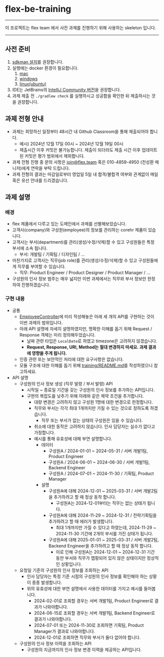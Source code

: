 # flex-be-training
---

이 프로젝트는 flex team 에서 사전 과제를 진행하기 위해 사용하는 skeleton 입니다.

---

## 사전 준비

1. [sdkman 설치](https://sdkman.io/install/)를 권장합니다.
2. 실행에는 docker 환경이 필요합니다. 
   1. [mac](https://docs.docker.com/desktop/setup/install/mac-install/)
   2. [windows](https://docs.docker.com/desktop/setup/install/windows-install/)
   3. [linux(ubuntu)](https://docs.docker.com/desktop/setup/install/linux/ubuntu/)
3. IDE는 JetBrains의 [IntelliJ Community 버전](https://www.jetbrains.com/help/idea/installation-guide.html)을 권장합니다.
4. 과제 제출 전 `./gradlew check` 를 실행하시고 성공함을 확인한 뒤 제출하시는 것을 권장합니다.

## 과제 전형 안내
- 과제는 희망하신 일정부터 48시간 내 Github Classroom을 통해 제출되어야 합니다.
  - 예시) 2024년 12월 17일 00시 ~ 2024년 12월 19일 00시
  - 제출시간 이후 커밋은 불가능합니다. 제출이 되더라도 제출 시간 이후 업데이트된 커밋은 평가 범위에서 제외합니다.
- 과제 전형 진행 중 문의 사항은 join@flex.team 혹은 010-4859-4950 (전성환 매니저)에게 연락을 부탁 드립니다.
- 과제 전형의 결과는 마감일로부터 영업일 5일 내 합격/불합격 여부와 관계없이 메일 혹은 유선 안내를 드리겠습니다. 

## 과제 설명

### 배경
- flex 제품에서 다루고 있는 도메인에서 과제를 선별해보았습니다.
- 고객사(company)와 구성원(employee)의 정보를 관리하는 corehr 제품이 있습니다.
- 고객사는 부서(department)를 관리(생성/수정/삭제)할 수 있고 구성원들은 특정 부서에 소속 됩니다.
  - 부서: 개발팀 / 기획팀 / 디자인팀 / ...
- 마찬가지로 고객사는 직무(job role)를 관리(생성/수정/삭제)할 수 있고 구성원들에게 직무를 부여할 수 있습니다.
  - 직무: Product Engineer / Product Designer / Product Manager / ...
- 구성원의 인사 정보 범주는 매우 넓지만 이번 과제에서는 직무와 부서 정보만 한정하여 진행하겠습니다.

### 구현 내용
- 공통
  - [EmployeeController](training/api/src/main/kotlin/team/flex/training/corehr/employee/EmployeeApiController.kt)에 미리 작성해놓은 아래 세 개의 API를 구현하는 것이 이번 과제의 범위입니다.
  - 아래 API 설명에 자세히 설명하였지만, 명확한 이해를 돕기 위해 Request / Response 객체는 미리 정의해두었습니다.
    - 날짜 관련 타입은 `LocalDate`로 하였고 timezone은 고려하지 않겠습니다.
    - **Request, Response, URI, Method는 절대 변경하지 마세요. 과제 결과에 영향을 주게 됩니다.**
  - 인증 관련 또는 보안적인 처리에 대한 요구사항은 없습니다.
  - 모듈 구조에 대한 이해를 돕기 위해 [training/README.md](training/README.md)를 작성하였으니 참고하세요.
- API 설명
  - 구성원의 인사 정보 생성 (직무 발령 / 부서 발령) API
    - 시작일 ~ 종료일 기간을 갖는 구성원의 인사 정보를 추가하는 API입니다.
    - 구현의 복잡도를 낮추기 위해 아래와 같은 제약 조건을 추가합니다.
      - 대량 변경은 고려하지 않고 구성원 1명에 대한 변경으로 한정합니다.
      - 직무와 부서는 각각 최대 1개까지만 가질 수 있는 것으로 정하도록 하겠습니다.
        - 직무 또는 부서가 없는 상태의 구성원은 있을 수 있습니다.
      - 취소에 대한 동작은 고려하지 않습니다. 인사 담당자는 실수가 없다고 가정합니다.
      - 예시를 통해 유효성에 대해 부연 설명합니다.
        - 데이터
          - 구성원A / 2024-01-01 ~ 2024-05-31 / 서버 개발1팀, Product Engineer 
          - 구성원A / 2024-06-01 ~ 2024-06-30 / 서버 개발1팀, Backend Engineer
          - 구성원A / 2024-07-01 ~ 2024-11-30 / 기획팀, Product Manager
        - 설명
          - 구성원A에 대해 2024-12-01 ~ 2025-03-31 / 서버 개발2팀을 추가하려고 할 때 정상 동작 합니다.
            - 구성원A는 2024-12-01부터는 직무는 없는 상태가 됩니다.
          - 구성원A에 대해 2024-11-29 ~ 2024-12-31 / 전략기획팀을 추가하려고 할 때 에러가 발생합니다.
            - 최대 1개까지만 가질 수 있다고 하였는데, 2024-11-29 ~ 2024-11-30 기간에 2개의 부서를 가진 상태가 됩니다.
          - 구성원A에 대해 2025-01-01 ~ 2025-03-31 / 서버 개발2팀, Backend Engineer을 추가하려고 할 때 정상 동작 합니다.
            - 이로 인해 구성원A는 2024-12-01 ~ 2024-12-31 기간 동안 부서와 직무가 맵핑되어 있지 않은 상태이지만 정상적인 상황입니다.
  - 요청일 기준의 구성원의 인사 정보를 조회하는 API
    - 인사 담당자는 특정 기준 시점의 구성원의 인사 정보를 확인해야 하는 상황이 종종 발생합니다.
    - 위의 유효성에 대한 부연 설명에서 사용한 데이터를 가지고 예시를 들어봅니다.
      - 2024-02-01로 조회할 경우는 서버 개발1팀, Product Engineer로 결과가 나와야합니다.
      - 2024-06-15로 조회할 경우는 서버 개발1팀, Backend Engineer로 결과가 나와야합니다.
      - 2024-07-01 또는 2024-11-30로 조회하면 기획팀, Product Manager가 결과로 나와야합니다.
      - 2024-12-01로 조회하면 직무와 부서가 둘다 없어야 합니다.
  - 구성원의 인사 정보 이력을 조회하는 API
    - 구성원의 지금까지의 인사 정보 변경 이력을 제공하는 API입니다.
